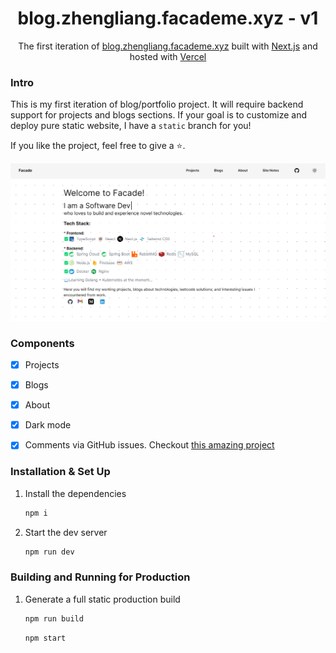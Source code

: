 <h1 align="center">
    blog.zhengliang.facademe.xyz - v1
</h1>
<p align="center">
  The first iteration of <a href="https://blog.zhengliang.facademe.xyz" target="_blank">blog.zhengliang.facademe.xyz</a> built with <a href="https://nextjs.org/" target="_blank">Next.js</a> and hosted with <a href="https://vercel.com//" target="_blank">Vercel</a>
</p>


### Intro

This is my first iteration of blog/portfolio project. It will require backend support for projects and blogs sections. If your goal is to customize and deploy pure static website, I have a ```static``` branch for you!

If you like the project, feel free to give a ⭐.

![demo](https://github.com/pwang1997/zhengliang.facade/blob/main/public/image/storefront.png)

### Components
- [x] Projects
- [x] Blogs
- [x] About
- [x] Dark mode
- [x] Comments via GitHub issues. Checkout [this amazing project](https://utteranc.es/)


### Installation & Set Up

1. Install the dependencies

   ```sh
   npm i
   ```

2. Start the dev server

   ```sh
   npm run dev
   ```

### Building and Running for Production

1. Generate a full static production build

   ```sh
   npm run build
   ```

   ```sh
   npm start
   ```